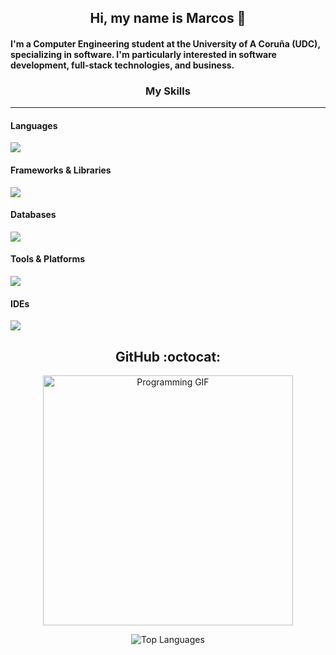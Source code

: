 <h2 style="text-align:center;">Hi, my name is Marcos 👋</h2>

<h4>I'm a Computer Engineering student at the University of A Coruña (UDC), specializing in software. I'm particularly interested in software development, full-stack technologies, and business.</h2>


<h3 style="text-align:center;">My Skills</h3>

____________________________________________________________
<!-- Languages -->
<h4>Languages</h4>
<p>
  <img src="https://skillicons.dev/icons?i=js,html,css,java,py,c,cs,ocaml,elixir&theme=light" />
</p>

<!-- Frameworks & Libraries -->
<h4>Frameworks & Libraries</h4>
<p>
  <img src="https://skillicons.dev/icons?i=react,nodejs,dotnet,vite&theme=light" />
</p>

<!-- Databases -->
<h4>Databases</h4>
<p>
  <img src="https://skillicons.dev/icons?i=mysql,postgres&theme=light" />
</p>

<!-- Tools & Platforms -->
<h4>Tools & Platforms</h4>
<p>
  <img src="https://skillicons.dev/icons?i=git,github,postman,figma,discord&theme=light" />
</p>

<!-- IDEs -->
<h4>IDEs</h4>
<p>
  <img src="https://skillicons.dev/icons?i=vscode,idea,clion&theme=light" />
</p>




<h2 align="center">GitHub :octocat:</h2>

<p align="center">
  <!-- GIF de programación -->
  <img src="https://media.giphy.com/media/qgQUggAC3Pfv687qPC/giphy.gif" width="400" alt="Programming GIF" />
</p>

<p align="center">
  <!-- Lenguajes más usados en gráfico de barras -->
  <img src="https://github-readme-stats.vercel.app/api/top-langs/?username=unsimpledev&layout=compact&theme=dark&hide_border=false&langs_count=8" alt="Top Languages" />
</p>


